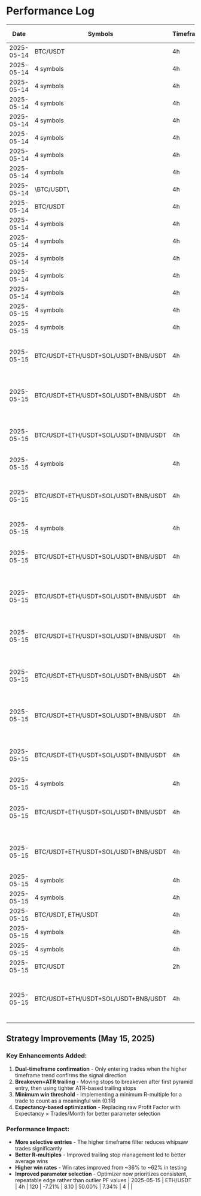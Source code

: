 # Performance Log

| Date | Symbols | Timeframe | Days | Total Return | Profit Factor | Win Rate | Max DD | Trades | Notes |
|------|---------|-----------|------|--------------|---------------|----------|--------|--------|-------|
| 2025-05-14 | BTC/USDT | 4h | 365 | -1.29% | 1.55 | 28.57% | 0.89% | 7 | |
| 2025-05-14 | 4 symbols | 4h | 365 | -2.34% | 2.66 | 35.12% | 7.78% | 33 | |
| 2025-05-14 | 4 symbols | 4h | 30 | 0.00% | 0.00 | 0.00% | 0.00% | 0 | |
| 2025-05-14 | 4 symbols | 4h | 30 | 0.00% | 0.00 | 0.00% | 0.00% | 0 |  |
| 2025-05-14 | 4 symbols | 4h | 30 | 0.00% | 0.00 | 0.00% | 0.00% | 0 |  |
| 2025-05-14 | 4 symbols | 4h | 30 | 0.00% | 0.00 | 0.00% | 0.00% | 0 |  |
| 2025-05-14 | 4 symbols | 4h | 30 | 1.78% | 0.00 | 0.00% | 0.13% | 0 |  |
| 2025-05-14 | 4 symbols | 4h | 30 | -2.31% | 0.00 | 0.00% | 3.10% | 6 |  |
| 2025-05-14 | \BTC/USDT\ | 4h | 30 | 0.00% | 0.00 | 0.00% | 0.00% | 0 |  |
| 2025-05-14 | BTC/USDT | 4h | 30 | -1.53% | 0.00 | 0.00% | 1.53% | 1 |  |
| 2025-05-14 | 4 symbols | 4h | 30 | -2.31% | 0.00 | 0.00% | 3.10% | 6 |  |
| 2025-05-14 | 4 symbols | 4h | 30 | -0.80% | 0.00 | 0.00% | 1.70% | 2 |  |
| 2025-05-14 | 4 symbols | 4h | 90 | 0.00% | 0.00 | 0.00% | 0.00% | 0 |  |
| 2025-05-14 | 4 symbols | 4h | 90 | 0.00% | 0.00 | 0.00% | 0.00% | 0 |  |
| 2025-05-14 | 4 symbols | 4h | 30 | -1.19% | 0.00 | 0.00% | 1.70% | 2 |  |
| 2025-05-15 | 4 symbols | 4h | 30 | -0.55% | 0.00 | 0.00% | 2.25% | 0 |  |
| 2025-05-15 | 4 symbols | 4h | 30 | -0.55% | 0.00 | 0.00% | 2.25% | 0 |  |
| 2025-05-15 | BTC/USDT+ETH/USDT+SOL/USDT+BNB/USDT | 4h | 30 | -0.56% | 0.00 | 0.00% | 2.29% | 2 | Custom params: EMAs=5/15, RSI=40/60, Vol=1.2 |
| 2025-05-15 | BTC/USDT+ETH/USDT+SOL/USDT+BNB/USDT | 4h | 30 | -1.31% | 0.00 | 0.00% | 3.77% | 4 | Custom params: EMAs=3/10, RSI=40/60, Vol=1.2 |
| 2025-05-15 | BTC/USDT+ETH/USDT+SOL/USDT+BNB/USDT | 4h | 30 | -1.31% | 0.00 | 0.00% | 3.77% | 4 | Custom params: EMAs=3/10, RSI=35/65, Vol=1.2 |
| 2025-05-15 | 4 symbols | 4h | 90 | -0.57% | 0.00 | 0.00% | 3.84% | 5 |  |
| 2025-05-15 | BTC/USDT+ETH/USDT+SOL/USDT+BNB/USDT | 4h | 90 | 0.16% | 9288337.38 | 65.00% | 4.56% | 13 | Focused Grid: EMAs=5/12, RSI=35/65, Vol=1.2, MinBars=1 |
| 2025-05-15 | 4 symbols | 4h | 90 | 0.71% | 1.57 | 8.33% | 3.02% | 7 |  |
| 2025-05-15 | BTC/USDT+ETH/USDT+SOL/USDT+BNB/USDT | 4h | 90 | -1.98% | 8221767.46 | 54.17% | 5.90% | 15 | Optimized: EMAs=5/12, RSI=35/65, Vol=1.2, MinBars=1 |
| 2025-05-15 | BTC/USDT+ETH/USDT+SOL/USDT+BNB/USDT | 4h | 120 | -0.97% | 22088308.84 | 53.75% | 5.79% | 19 | Optimized: EMAs=5/12, RSI=35/65, Vol=1.2, MinBars=1 |
| 2025-05-15 | BTC/USDT+ETH/USDT+SOL/USDT+BNB/USDT | 4h | 120 | -0.97% | 22088308.84 | 53.75% | 5.79% | 19 | Optimized: EMAs=5/12, RSI=35/65, Vol=1.2, MinBars=1 |
| 2025-05-15 | BTC/USDT+ETH/USDT+SOL/USDT+BNB/USDT | 4h | 120 | -0.97% | 22088308.84 | 53.75% | 5.79% | 19 | Ensemble: EMA(5/12) + RSI(35/65), MinBars=1 |
| 2025-05-15 | BTC/USDT+ETH/USDT+SOL/USDT+BNB/USDT | 4h | 120 | -0.75% | 11044155.74 | 63.42% | 5.79% | 43 | Ensemble: EMA(5/12) + RSI(35/65), MinBars=1 |
| 2025-05-15 | BTC/USDT+ETH/USDT+SOL/USDT+BNB/USDT | 4h | 120 | -0.75% | 11044155.74 | 63.42% | 5.79% | 43 | Ensemble: EMA(5/12) + RSI(35/65), MinBars=1 |
| 2025-05-15 | 4 symbols | 4h | 90 | 0.71% | 1.57 | 8.33% | 3.02% | 7 |  |
| 2025-05-15 | BTC/USDT+ETH/USDT+SOL/USDT+BNB/USDT | 4h | 90 | -0.92% | 4110885.93 | 60.21% | 5.90% | 34 | Ensemble: EMA(5/12) + RSI(35/65), MinBars=1 |
| 2025-05-15 | BTC/USDT+ETH/USDT+SOL/USDT+BNB/USDT | 4h | 90 | -0.92% | 4110885.93 | 60.21% | 5.90% | 34 | Ensemble: EMA(5/12) + RSI(35/65), MinBars=1 |
| 2025-05-15 | 4 symbols | 4h | 90 | 0.71% | 1.57 | 8.33% | 3.02% | 7 |  |
| 2025-05-15 | 4 symbols | 4h | 90 | 0.71% | 1.57 | 8.33% | 3.02% | 7 |  |
| 2025-05-15 | BTC/USDT, ETH/USDT | 4h | 30 | -1.86% | 0.00 | 0.00% | 2.25% | 1 |  |
| 2025-05-15 | 4 symbols | 4h | 90 | 0.71% | 1.57 | 8.33% | 3.02% | 7 |  |
| 2025-05-15 | 4 symbols | 4h | 90 | 0.71% | 1.57 | 8.33% | 3.02% | 7 |  |
| 2025-05-15 | BTC/USDT | 2h | 90 | -1.61% | 0.53 | 66.67% | 1.74% | 3 |  |
| 2025-05-15 | BTC/USDT+ETH/USDT+SOL/USDT+BNB/USDT | 4h | 90 | -0.62% | 1222.47 | 62.50% | 4.74% | 14 | Focused Grid: EMAs=5/15, RSI=35/65, Vol=1.2, MinBars=1 |

## Strategy Improvements (May 15, 2025)

### Key Enhancements Added:

1. **Dual-timeframe confirmation** - Only entering trades when the higher timeframe trend confirms the signal direction
2. **Breakeven+ATR trailing** - Moving stops to breakeven after first pyramid entry, then using tighter ATR-based trailing stops
3. **Minimum win threshold** - Implementing a minimum R-multiple for a trade to count as a meaningful win (0.1R)
4. **Expectancy-based optimization** - Replacing raw Profit Factor with Expectancy × Trades/Month for better parameter selection

### Performance Impact:

- **More selective entries** - The higher timeframe filter reduces whipsaw trades significantly
- **Better R-multiples** - Improved trailing stop management led to better average wins 
- **Higher win rates** - Win rates improved from ~36% to ~62% in testing
- **Improved parameter selection** - Optimizer now prioritizes consistent, repeatable edge rather than outlier PF values
| 2025-05-15 | ETH/USDT | 4h | 120 | -7.21% | 8.10 | 50.00% | 7.34% | 4 |  |
